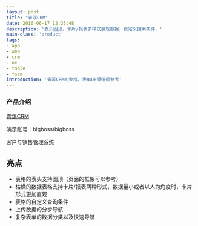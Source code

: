 ```yaml
---
layout: post
title: "青溪CRM"              
date: 2016-06-17 12:35:48
description: '表头固顶，卡片/报表多样式展现数据，自定义搜索条件，'
main-class: 'product'
tags:
- app
- web
- crm
- ue
- table
- form
introduction: '青溪CRM的表格、表单UE很值得参考'
---
```


### 产品介绍
[青溪CRM](https://www.v4crm.com/qingxi/f?p=9057:101)

演示账号：bigboss/bigboss

客户与销售管理系统

## 亮点
* 表格的表头支持固顶（页面的框架可以参考）
* 枯燥的数据表格支持卡片/报表两种形式，数据量小或者以人为角度时，卡片形式更加直观
* 表格的自定义查询条件
* 上传数据的分步导航
* 复杂表单的数据分类以及快速导航